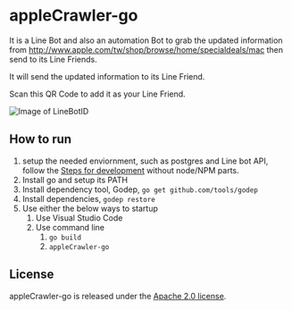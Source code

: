 # appleCrawler-go

It is a Line Bot and also an automation Bot to grab the updated information from http://www.apple.com/tw/shop/browse/home/specialdeals/mac then send to its Line Friends. 

It will send the updated information to its Line Friend. 

Scan this QR Code to add it as your Line Friend. 

![Image of LineBotID](https://grimmer.io/images/qr-code-apple-line-bot.png)

## How to run
1. setup the needed enviornment, such as postgres and Line bot API,  follow the [Steps for development](https://github.com/grimmer0125/appleCrawler-node#steps-for-development) without node/NPM parts. 
2. Install go and setup its PATH
3. Install dependency tool, Godep, `go get github.com/tools/godep`
4. Install dependencies, `godep restore`
5. Use either the below ways to startup
    1. Use Visual Studio Code
    2. Use command line    
        1. `go build`
        2. `appleCrawler-go`

## License

appleCrawler-go is released under the [Apache 2.0 license][license].

[license]: LICENSE.md


